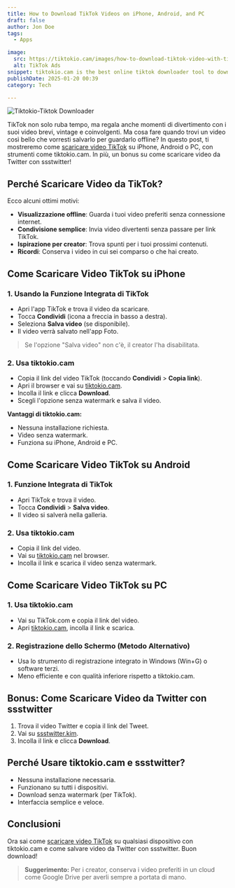 ```yaml
---
title: How to Download TikTok Videos on iPhone, Android, and PC
draft: false
author: Jon Doe 
tags:
  - Apps

image:
  src: https://tiktokio.cam/images/how-to-download-tiktok-video-with-tiktokio.webp
  alt: TikTok Ads
snippet: tiktokio.cam is the best online tiktok downloader tool to download TikTok videos with watermark.
publishDate: 2025-01-20 00:39
category: Tech

---
```


![Tiktokio-Tiktok Downloader](https://tiktokio.cam/images/how-to-download-tiktok-video-with-tiktokio.webp "Come scaricare video TikTok con Tiktokio")

TikTok non solo ruba tempo, ma regala anche momenti di divertimento con i suoi video brevi, vintage e coinvolgenti. Ma cosa fare quando trovi un video così bello che vorresti salvarlo per guardarlo offline? In questo post, ti mostreremo come [scaricare video TikTok](https://tiktokio.cam/) su iPhone, Android o PC, con strumenti come tiktokio.cam. In più, un bonus su come scaricare video da Twitter con ssstwitter!

## **Perché Scaricare Video da TikTok?**

Ecco alcuni ottimi motivi:
* **Visualizzazione offline**: Guarda i tuoi video preferiti senza connessione internet.
* **Condivisione semplice**: Invia video divertenti senza passare per link TikTok.
* **Ispirazione per creator**: Trova spunti per i tuoi prossimi contenuti.
* **Ricordi**: Conserva i video in cui sei comparso o che hai creato.

## **Come Scaricare Video TikTok su iPhone**

### 1. **Usando la Funzione Integrata di TikTok**
   - Apri l'app TikTok e trova il video da scaricare.
   - Tocca **Condividi** (icona a freccia in basso a destra).
   - Seleziona **Salva video** (se disponibile).
   - Il video verrà salvato nell'app Foto.

> Se l'opzione "Salva video" non c'è, il creator l'ha disabilitata.

### 2. **Usa tiktokio.cam**
   - Copia il link del video TikTok (toccando **Condividi** > **Copia link**).
   - Apri il browser e vai su [tiktokio.cam](https://tiktokio.cam/).
   - Incolla il link e clicca **Download**.
   - Scegli l'opzione senza watermark e salva il video.

**Vantaggi di tiktokio.cam:**
- Nessuna installazione richiesta.
- Video senza watermark.
- Funziona su iPhone, Android e PC.

## **Come Scaricare Video TikTok su Android**

### 1. **Funzione Integrata di TikTok**
   - Apri TikTok e trova il video.
   - Tocca **Condividi** > **Salva video**.
   - Il video si salverà nella galleria.

### 2. **Usa tiktokio.cam**
   - Copia il link del video.
   - Vai su [tiktokio.cam](https://tiktokio.cam/) nel browser.
   - Incolla il link e scarica il video senza watermark.

## **Come Scaricare Video TikTok su PC**

### 1. **Usa tiktokio.cam**
   - Vai su TikTok.com e copia il link del video.
   - Apri [tiktokio.cam](https://tiktokio.cam/), incolla il link e scarica.

### 2. **Registrazione dello Schermo (Metodo Alternativo)**
   - Usa lo strumento di registrazione integrato in Windows (Win+G) o software terzi.
   - Meno efficiente e con qualità inferiore rispetto a tiktokio.cam.

## **Bonus: Come Scaricare Video da Twitter con ssstwitter**

1. Trova il video Twitter e copia il link del Tweet.
2. Vai su [ssstwitter.kim](https://ssstwitter.kim/).
3. Incolla il link e clicca **Download**.

## **Perché Usare tiktokio.cam e ssstwitter?**
- Nessuna installazione necessaria.
- Funzionano su tutti i dispositivi.
- Download senza watermark (per TikTok).
- Interfaccia semplice e veloce.

## **Conclusioni**

Ora sai come [scaricare video TikTok](https://tiktokio.cam/) su qualsiasi dispositivo con tiktokio.cam e come salvare video da Twitter con ssstwitter. Buon download!

> **Suggerimento:** Per i creator, conserva i video preferiti in un cloud come Google Drive per averli sempre a portata di mano.